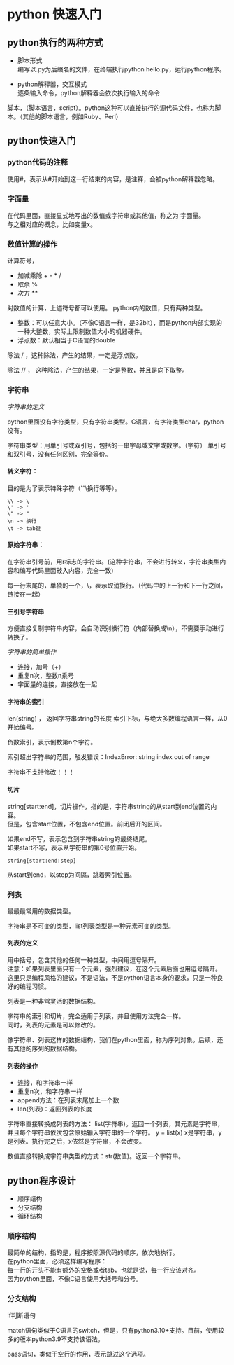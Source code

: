 # python 快速入门

## python执行的两种方式

- 脚本形式  
编写以.py为后缀名的文件，在终端执行python hello.py，运行python程序。

- python解释器，交互模式  
逐条输入命令，python解释器会依次执行输入的命令

脚本，（脚本语言，script）。python这种可以直接执行的源代码文件，也称为脚本。（其他的脚本语言，例如Ruby、Perl）

## python快速入门

### python代码的注释
使用#，表示从#开始到这一行结束的内容，是注释，会被python解释器忽略。

### 字面量
在代码里面，直接显式地写出的数值或字符串或其他值，称之为 字面量。  
与之相对应的概念，比如变量x。

### 数值计算的操作
计算符号，
- 加减乘除 + - * /
- 取余 %
- 次方 **

对数值的计算，上述符号都可以使用。
python内的数值，只有两种类型。
- 整数：可以任意大小。（不像C语言一样，是32bit），而是python内部实现的一种大整数，实际上限制数值大小的机器硬件。
- 浮点数：默认相当于C语言的double

除法 / ，这种除法，产生的结果，一定是浮点数。

除法 // ， 这种除法，产生的结果，一定是整数，并且是向下取整。

### 字符串

*字符串的定义*

python里面没有字符类型，只有字符串类型。C语言，有字符类型char，python没有。

字符串类型：用单引号或双引号，包括的一串字母或文字或数字。（字符）
单引号和双引号，没有任何区别，完全等价。

#### 转义字符：
目的是为了表示特殊字符（’“\换行等等）。
```
\\ -> \
\' -> '
\" -> "
\n -> 换行
\t -> tab键
```

#### 原始字符串：
在字符串引号前，用r标志的字符串。(这种字符串，不会进行转义，字符串类型内容和编写代码里面敲入内容，完全一致)

每一行末尾的，单独的一个，\，表示取消换行。（代码中的上一行和下一行之间，链接在一起）

#### 三引号字符串
方便直接复制字符串内容，会自动识别换行符（内部替换成\n），不需要手动进行转换了。

*字符串的简单操作*

- 连接，加号（+）
- 重复n次，整数n乘号
- 字面量的连接，直接放在一起

#### 字符串的索引
len(string) ， 返回字符串string的长度
索引下标，与绝大多数编程语言一样，从0开始编号。

负数索引，表示倒数第n个字符。

索引超出字符串的范围，触发错误：IndexError: string index out of range

字符串不支持修改！！！


#### 切片
string[start:end]，切片操作，指的是，字符串string的从start到end位置的内容。  
但是，包含start位置，不包含end位置。前闭后开的区间。

如果end不写，表示包含到字符串string的最终结尾。  
如果start不写，表示从字符串的第0号位置开始。
```
string[start:end:step] 
```
从start到end，以step为间隔，跳着索引位置。

### 列表

最最最常用的数据类型。  

字符串是不可变的类型，list列表类型是一种元素可变的类型。

#### 列表的定义 
用中括号，包含其他的任何一种类型，中间用逗号隔开。  
注意：如果列表里面只有一个元素，强烈建议，在这个元素后面也用逗号隔开。  
这里只是编程风格的建议，不是语法，不是python语言本身的要求，只是一种良好的编程习惯。  

列表是一种非常灵活的数据结构。

字符串的索引和切片，完全适用于列表，并且使用方法完全一样。  
同时，列表的元素是可以修改的。

像字符串、列表这样的数据结构，我们在python里面，称为序列对象。后续，还有其他的序列的数据结构。

#### 列表的操作

- 连接，和字符串一样
- 重复n次，和字符串一样
- append方法：在列表末尾加上一个数
- len(列表)：返回列表的长度

字符串直接转换成列表的方法： list(字符串)。返回一个列表，其元素是字符串，并且每个字符串依次包含原始输入字符串的一个字符。
y = list(x)
x是字符串，y是列表。执行完之后，x依然是字符串，不会改变。

数值直接转换成字符串类型的方式：str(数值)。返回一个字符串。

## python程序设计
- 顺序结构
- 分支结构
- 循环结构

### 顺序结构
最简单的结构，指的是，程序按照源代码的顺序，依次地执行。  
在python里面，必须这样编写程序：  
每一行的开头不能有额外的空格或者tab，也就是说，每一行应该对齐。  
因为python里面，不像C语言使用大括号和分号。

### 分支结构
if判断语句

match语句类似于C语言的switch，但是，只有python3.10+支持。目前，使用较多的版本python3.9不支持该语法。

pass语句，类似于空行的作用，表示跳过这个选项。
